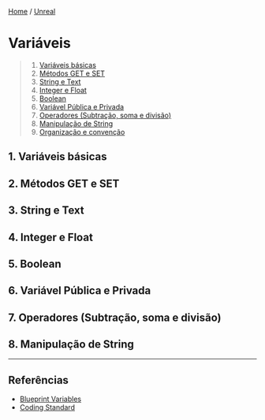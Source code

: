 [Home](https://myerco.github.io/unreal-engine) / [Unreal](https://myerco.github.io/unreal-engine/unreal.html)

# Variáveis

> 1. [Variáveis básicas](#1)  
> 1. [Métodos GET e SET](#2)  
> 1. [String e Text](#3)  
> 1. [Integer e Float](#4)  
> 1. [Boolean](#5)  
> 1. [Variável Pública e Privada](#6)  
> 1. [Operadores (Subtração, soma e divisão)](#7)
> 1. [Manipulação de String](#8)
> 1. [Organização e convenção](#9)

<a name="1"></a>
## 1. Variáveis básicas

<a name="2"></a>
## 2. Métodos GET e SET

<a name="2"></a>
## 3. String e Text

<a name="2"></a>
## 4. Integer e Float

<a name="2"></a>
## 5. Boolean

<a name="2"></a>
## 6. Variável Pública e Privada

<a name="2"></a>
## 7. Operadores (Subtração, soma e divisão)

<a name="2"></a>
## 8. Manipulação de String

***

## Referências
- [Blueprint Variables](https://docs.unrealengine.com/en-US/Engine/Blueprints/UserGuide/Variables/index.html)
- [Coding Standard](https://docs.unrealengine.com/en-US/Programming/Development/CodingStandard/index.html)
